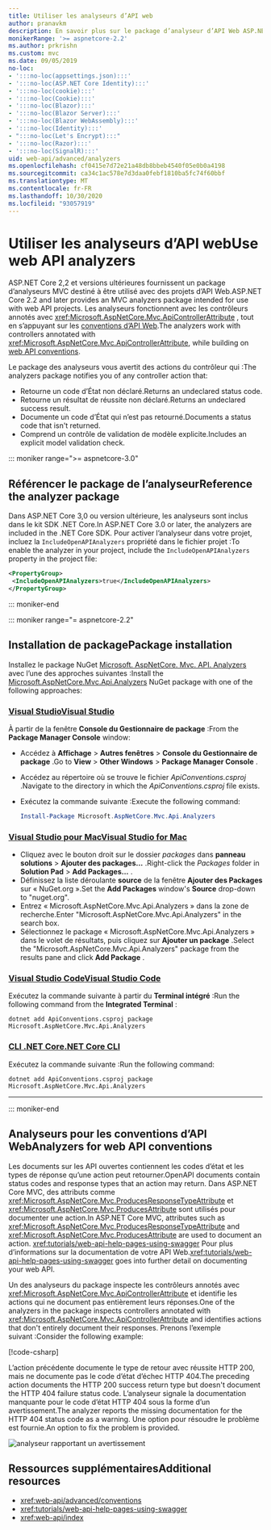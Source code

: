 ```yaml
---
title: Utiliser les analyseurs d’API web
author: pranavkm
description: En savoir plus sur le package d’analyseur d’API Web ASP.NET Core MVC.
monikerRange: '>= aspnetcore-2.2'
ms.author: prkrishn
ms.custom: mvc
ms.date: 09/05/2019
no-loc:
- ':::no-loc(appsettings.json):::'
- ':::no-loc(ASP.NET Core Identity):::'
- ':::no-loc(cookie):::'
- ':::no-loc(Cookie):::'
- ':::no-loc(Blazor):::'
- ':::no-loc(Blazor Server):::'
- ':::no-loc(Blazor WebAssembly):::'
- ':::no-loc(Identity):::'
- ":::no-loc(Let's Encrypt):::"
- ':::no-loc(Razor):::'
- ':::no-loc(SignalR):::'
uid: web-api/advanced/analyzers
ms.openlocfilehash: cf0415e7d72e21a48db8bbeb4540f05e0b0a4198
ms.sourcegitcommit: ca34c1ac578e7d3daa0febf1810ba5fc74f60bbf
ms.translationtype: MT
ms.contentlocale: fr-FR
ms.lasthandoff: 10/30/2020
ms.locfileid: "93057919"
---
```

# <a name="use-web-api-analyzers"></a><span data-ttu-id="33105-103">Utiliser les analyseurs d’API web</span><span class="sxs-lookup"><span data-stu-id="33105-103">Use web API analyzers</span></span>

<span data-ttu-id="33105-104">ASP.NET Core 2,2 et versions ultérieures fournissent un package d’analyseurs MVC destiné à être utilisé avec des projets d’API Web.</span><span class="sxs-lookup"><span data-stu-id="33105-104">ASP.NET Core 2.2 and later provides an MVC analyzers package intended for use with web API projects.</span></span> <span data-ttu-id="33105-105">Les analyseurs fonctionnent avec les contrôleurs annotés avec <xref:Microsoft.AspNetCore.Mvc.ApiControllerAttribute> , tout en s’appuyant sur les [conventions d’API Web](xref:web-api/advanced/conventions).</span><span class="sxs-lookup"><span data-stu-id="33105-105">The analyzers work with controllers annotated with <xref:Microsoft.AspNetCore.Mvc.ApiControllerAttribute>, while building on [web API conventions](xref:web-api/advanced/conventions).</span></span>

<span data-ttu-id="33105-106">Le package des analyseurs vous avertit des actions du contrôleur qui :</span><span class="sxs-lookup"><span data-stu-id="33105-106">The analyzers package notifies you of any controller action that:</span></span>

* <span data-ttu-id="33105-107">Retourne un code d’État non déclaré.</span><span class="sxs-lookup"><span data-stu-id="33105-107">Returns an undeclared status code.</span></span>
* <span data-ttu-id="33105-108">Retourne un résultat de réussite non déclaré.</span><span class="sxs-lookup"><span data-stu-id="33105-108">Returns an undeclared success result.</span></span>
* <span data-ttu-id="33105-109">Documente un code d’État qui n’est pas retourné.</span><span class="sxs-lookup"><span data-stu-id="33105-109">Documents a status code that isn't returned.</span></span>
* <span data-ttu-id="33105-110">Comprend un contrôle de validation de modèle explicite.</span><span class="sxs-lookup"><span data-stu-id="33105-110">Includes an explicit model validation check.</span></span>

::: moniker range=">= aspnetcore-3.0"

## <a name="reference-the-analyzer-package"></a><span data-ttu-id="33105-111">Référencer le package de l’analyseur</span><span class="sxs-lookup"><span data-stu-id="33105-111">Reference the analyzer package</span></span>

<span data-ttu-id="33105-112">Dans ASP.NET Core 3,0 ou version ultérieure, les analyseurs sont inclus dans le kit SDK .NET Core.</span><span class="sxs-lookup"><span data-stu-id="33105-112">In ASP.NET Core 3.0 or later, the analyzers are included in the .NET Core SDK.</span></span> <span data-ttu-id="33105-113">Pour activer l’analyseur dans votre projet, incluez la `IncludeOpenAPIAnalyzers` propriété dans le fichier projet :</span><span class="sxs-lookup"><span data-stu-id="33105-113">To enable the analyzer in your project, include the `IncludeOpenAPIAnalyzers` property in the project file:</span></span>

```xml
<PropertyGroup>
 <IncludeOpenAPIAnalyzers>true</IncludeOpenAPIAnalyzers>
</PropertyGroup>
```

::: moniker-end

::: moniker range="= aspnetcore-2.2"

## <a name="package-installation"></a><span data-ttu-id="33105-114">Installation de package</span><span class="sxs-lookup"><span data-stu-id="33105-114">Package installation</span></span>

<span data-ttu-id="33105-115">Installez le package NuGet [Microsoft. AspNetCore. Mvc. API. Analyzers](https://www.nuget.org/packages/Microsoft.AspNetCore.Mvc.Api.Analyzers) avec l’une des approches suivantes :</span><span class="sxs-lookup"><span data-stu-id="33105-115">Install the [Microsoft.AspNetCore.Mvc.Api.Analyzers](https://www.nuget.org/packages/Microsoft.AspNetCore.Mvc.Api.Analyzers) NuGet package with one of the following approaches:</span></span>

### <a name="visual-studio"></a>[<span data-ttu-id="33105-116">Visual Studio</span><span class="sxs-lookup"><span data-stu-id="33105-116">Visual Studio</span></span>](#tab/visual-studio)

<span data-ttu-id="33105-117">À partir de la fenêtre **Console du Gestionnaire de package** :</span><span class="sxs-lookup"><span data-stu-id="33105-117">From the **Package Manager Console** window:</span></span>
  * <span data-ttu-id="33105-118">Accédez à **Affichage** > **Autres fenêtres** > **Console du Gestionnaire de package** .</span><span class="sxs-lookup"><span data-stu-id="33105-118">Go to **View** > **Other Windows** > **Package Manager Console** .</span></span>
  * <span data-ttu-id="33105-119">Accédez au répertoire où se trouve le fichier *ApiConventions.csproj* .</span><span class="sxs-lookup"><span data-stu-id="33105-119">Navigate to the directory in which the *ApiConventions.csproj* file exists.</span></span>
  * <span data-ttu-id="33105-120">Exécutez la commande suivante :</span><span class="sxs-lookup"><span data-stu-id="33105-120">Execute the following command:</span></span>

    ```powershell
    Install-Package Microsoft.AspNetCore.Mvc.Api.Analyzers
    ```

### <a name="visual-studio-for-mac"></a>[<span data-ttu-id="33105-121">Visual Studio pour Mac</span><span class="sxs-lookup"><span data-stu-id="33105-121">Visual Studio for Mac</span></span>](#tab/visual-studio-mac)

* <span data-ttu-id="33105-122">Cliquez avec le bouton droit sur le dossier *packages* dans **panneau solutions** > **Ajouter des packages...** .</span><span class="sxs-lookup"><span data-stu-id="33105-122">Right-click the *Packages* folder in **Solution Pad** > **Add Packages...** .</span></span>
* <span data-ttu-id="33105-123">Définissez la liste déroulante **source** de la fenêtre **Ajouter des Packages** sur « NuGet.org ».</span><span class="sxs-lookup"><span data-stu-id="33105-123">Set the **Add Packages** window's **Source** drop-down to "nuget.org".</span></span>
* <span data-ttu-id="33105-124">Entrez « Microsoft.AspNetCore.Mvc.Api.Analyzers » dans la zone de recherche.</span><span class="sxs-lookup"><span data-stu-id="33105-124">Enter "Microsoft.AspNetCore.Mvc.Api.Analyzers" in the search box.</span></span>
* <span data-ttu-id="33105-125">Sélectionnez le package « Microsoft.AspNetCore.Mvc.Api.Analyzers » dans le volet de résultats, puis cliquez sur **Ajouter un package** .</span><span class="sxs-lookup"><span data-stu-id="33105-125">Select the "Microsoft.AspNetCore.Mvc.Api.Analyzers" package from the results pane and click **Add Package** .</span></span>

### <a name="visual-studio-code"></a>[<span data-ttu-id="33105-126">Visual Studio Code</span><span class="sxs-lookup"><span data-stu-id="33105-126">Visual Studio Code</span></span>](#tab/visual-studio-code)

<span data-ttu-id="33105-127">Exécutez la commande suivante à partir du **Terminal intégré** :</span><span class="sxs-lookup"><span data-stu-id="33105-127">Run the following command from the **Integrated Terminal** :</span></span>

```dotnetcli
dotnet add ApiConventions.csproj package Microsoft.AspNetCore.Mvc.Api.Analyzers
```

### <a name="net-core-cli"></a>[<span data-ttu-id="33105-128">CLI .NET Core</span><span class="sxs-lookup"><span data-stu-id="33105-128">.NET Core CLI</span></span>](#tab/netcore-cli)

<span data-ttu-id="33105-129">Exécutez la commande suivante :</span><span class="sxs-lookup"><span data-stu-id="33105-129">Run the following command:</span></span>

```dotnetcli
dotnet add ApiConventions.csproj package Microsoft.AspNetCore.Mvc.Api.Analyzers
```

---

::: moniker-end

## <a name="analyzers-for-web-api-conventions"></a><span data-ttu-id="33105-130">Analyseurs pour les conventions d’API Web</span><span class="sxs-lookup"><span data-stu-id="33105-130">Analyzers for web API conventions</span></span>

<span data-ttu-id="33105-131">Les documents sur les API ouvertes contiennent les codes d’état et les types de réponse qu’une action peut retourner.</span><span class="sxs-lookup"><span data-stu-id="33105-131">OpenAPI documents contain status codes and response types that an action may return.</span></span> <span data-ttu-id="33105-132">Dans ASP.NET Core MVC, des attributs comme <xref:Microsoft.AspNetCore.Mvc.ProducesResponseTypeAttribute> et <xref:Microsoft.AspNetCore.Mvc.ProducesAttribute> sont utilisés pour documenter une action.</span><span class="sxs-lookup"><span data-stu-id="33105-132">In ASP.NET Core MVC, attributes such as <xref:Microsoft.AspNetCore.Mvc.ProducesResponseTypeAttribute> and <xref:Microsoft.AspNetCore.Mvc.ProducesAttribute> are used to document an action.</span></span> <span data-ttu-id="33105-133"><xref:tutorials/web-api-help-pages-using-swagger> Pour plus d’informations sur la documentation de votre API Web.</span><span class="sxs-lookup"><span data-stu-id="33105-133"><xref:tutorials/web-api-help-pages-using-swagger> goes into further detail on documenting your web API.</span></span>

<span data-ttu-id="33105-134">Un des analyseurs du package inspecte les contrôleurs annotés avec <xref:Microsoft.AspNetCore.Mvc.ApiControllerAttribute> et identifie les actions qui ne document pas entièrement leurs réponses.</span><span class="sxs-lookup"><span data-stu-id="33105-134">One of the analyzers in the package inspects controllers annotated with <xref:Microsoft.AspNetCore.Mvc.ApiControllerAttribute> and identifies actions that don't entirely document their responses.</span></span> <span data-ttu-id="33105-135">Prenons l’exemple suivant :</span><span class="sxs-lookup"><span data-stu-id="33105-135">Consider the following example:</span></span>

[!code-csharp[](conventions/sample/Controllers/ContactsController.cs?name=missing404docs&highlight=10)]

<span data-ttu-id="33105-136">L’action précédente documente le type de retour avec réussite HTTP 200, mais ne documente pas le code d’état d’échec HTTP 404.</span><span class="sxs-lookup"><span data-stu-id="33105-136">The preceding action documents the HTTP 200 success return type but doesn't document the HTTP 404 failure status code.</span></span> <span data-ttu-id="33105-137">L’analyseur signale la documentation manquante pour le code d’état HTTP 404 sous la forme d’un avertissement.</span><span class="sxs-lookup"><span data-stu-id="33105-137">The analyzer reports the missing documentation for the HTTP 404 status code as a warning.</span></span> <span data-ttu-id="33105-138">Une option pour résoudre le problème est fournie.</span><span class="sxs-lookup"><span data-stu-id="33105-138">An option to fix the problem is provided.</span></span>

![analyseur rapportant un avertissement](conventions/_static/Analyzer.gif)

## <a name="additional-resources"></a><span data-ttu-id="33105-140">Ressources supplémentaires</span><span class="sxs-lookup"><span data-stu-id="33105-140">Additional resources</span></span>

* <xref:web-api/advanced/conventions>
* <xref:tutorials/web-api-help-pages-using-swagger>
* <xref:web-api/index>
